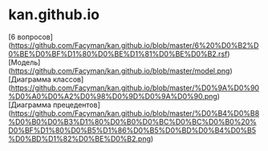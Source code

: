 # kan.github.io
[6 вопросов] (https://github.com/Facyman/kan.github.io/blob/master/6%20%D0%B2%D0%BE%D0%BF%D1%80%D0%BE%D1%81%D0%BE%D0%B2.rsf)
[Модель] (https://github.com/Facyman/kan.github.io/blob/master/model.png)
[Диаграмма классов] (https://github.com/Facyman/kan.github.io/blob/master/%D0%9A%D0%90%D0%A0%D0%A2%D0%98%D0%9D%D0%9A%D0%90.png)
[Диаграмма прецедентов] (https://github.com/Facyman/kan.github.io/blob/master/%D0%B4%D0%B8%D0%B0%D0%B3%D1%80%D0%B0%D0%BC%D0%BC%D0%B0%20%D0%BF%D1%80%D0%B5%D1%86%D0%B5%D0%BD%D0%B4%D0%B5%D0%BD%D1%82%D0%BE%D0%B2.png)
